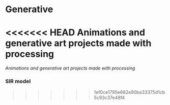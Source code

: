 # Generative
<<<<<<< HEAD
**Animations and generative art projects made with processing**
=======
*Animations and generative art projects made with processing*


### SIR model
>>>>>>> 1ef0ce1795e682e90ba33375d1cb5c93c37e48f4


